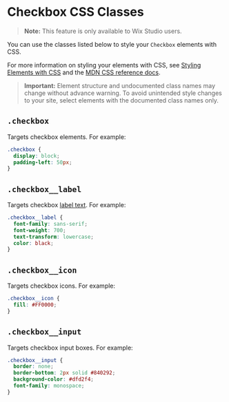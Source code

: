 <!-- This article was published using the Doc Push single-sourcing tool. Any changes to this article MUST be made in the source file. Find it at www.github.com/wix-private/velo-docs.-->

# Checkbox CSS Classes

> **Note:** This feature is only available to Wix Studio users.

You can use the classes listed below
to style your `Checkbox` elements with CSS.

For more information on styling your elements with CSS, see
[Styling Elements with CSS]($w/styling-elements-with-css) and the
[MDN CSS reference docs](https://developer.mozilla.org/en-US/docs/Learn/CSS).

<blockquote class="important">

__Important:__
Element structure and undocumented class names
may change without advance warning.
To avoid unintended style changes to your site,
select elements with the documented class names only.

</blockquote>

## `.checkbox`

Targets checkbox elements.
For example:

```css
.checkbox {
  display: block;
  padding-left: 50px;
}
```

## `.checkbox__label`

Targets checkbox [label text]($w/checkbox/label).
For example:

```css
.checkbox__label {
  font-family: sans-serif;
  font-weight: 700;
  text-transform: lowercase;
  color: black;
}
```

## `.checkbox__icon`

Targets checkbox icons.
For example:

```css
.checkbox__icon {
  fill: #FF0000;
}
```

## `.checkbox__input`

Targets checkbox input boxes.
For example:

```css
.checkbox__input {
  border: none;
  border-bottom: 2px solid #840292;
  background-color: #dfd2f4;
  font-family: monospace;
}
```
